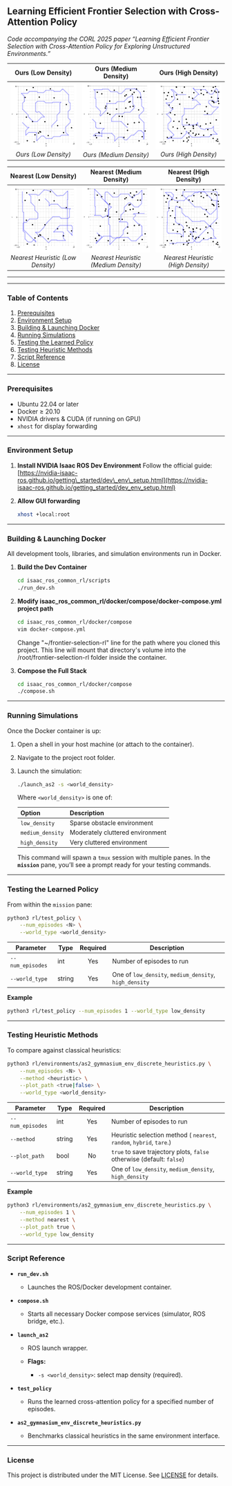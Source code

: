 ## Learning Efficient Frontier Selection with Cross-Attention Policy

*Code accompanying the CORL 2025 paper “Learning Efficient Frontier Selection with Cross-Attention Policy for Exploring Unstructured Environments.”*

|                             Ours (Low Density)                             |                               Ours (Medium Density)                              |                              Ours (High Density)                              |
| :------------------------------------------------------------------------: | :------------------------------------------------------------------------------: | :---------------------------------------------------------------------------: |
| ![Ours Low Density](images/ours_low_density.png) <br> *Ours (Low Density)* | ![Ours Medium Density](images/ours_mid_density.png) <br> *Ours (Medium Density)* | ![Ours High Density](images/ours_high_density.png) <br> *Ours (High Density)* |

|                                     Nearest (Low Density)                                     |                                       Nearest (Medium Density)                                      |                                      Nearest (High Density)                                      |
| :-------------------------------------------------------------------------------------------: | :-------------------------------------------------------------------------------------------------: | :----------------------------------------------------------------------------------------------: |
| ![Nearest Low Density](images/nearest_low_density.png) <br> *Nearest Heuristic (Low Density)* | ![Nearest Medium Density](images/nearest_mid_density.png) <br> *Nearest Heuristic (Medium Density)* | ![Nearest High Density](images/nearest_high_density.png) <br> *Nearest Heuristic (High Density)* |

---


---

### Table of Contents

1. [Prerequisites](#prerequisites)
2. [Environment Setup](#environment-setup)
3. [Building & Launching Docker](#building--launching-docker)
4. [Running Simulations](#running-simulations)
5. [Testing the Learned Policy](#testing-the-learned-policy)
6. [Testing Heuristic Methods](#testing-heuristic-methods)
7. [Script Reference](#script-reference)
8. [License](#license)

---

### Prerequisites

* Ubuntu 22.04 or later
* Docker ≥ 20.10
* NVIDIA drivers & CUDA (if running on GPU)
* `xhost` for display forwarding

---

### Environment Setup

1. **Install NVIDIA Isaac ROS Dev Environment**
   Follow the official guide:
   [https://nvidia-isaac-ros.github.io/getting\_started/dev\_env\_setup.html](https://nvidia-isaac-ros.github.io/getting_started/dev_env_setup.html)

2. **Allow GUI forwarding**

   ```bash
   xhost +local:root
   ```

---

### Building & Launching Docker

All development tools, libraries, and simulation environments run in Docker.

1. **Build the Dev Container**

   ```bash
   cd isaac_ros_common_rl/scripts
   ./run_dev.sh
   ```

2. **Modify isaac_ros_common_rl/docker/compose/docker-compose.yml project path**
    ```bash
    cd isaac_ros_common_rl/docker/compose
    vim docker-compose.yml
    ```
    Change "~/frontier-selection-rl" line for the path where you cloned this project. This line will mount that directory's volume into the /root/frontier-selection-rl folder inside the container.

3. **Compose the Full Stack**

   ```bash
   cd isaac_ros_common_rl/docker/compose
   ./compose.sh
   ```

---

### Running Simulations

Once the Docker container is up:

1. Open a shell in your host machine (or attach to the container).
2. Navigate to the project root folder.
3. Launch the simulation:

   ```bash
   ./launch_as2 -s <world_density>
   ```

   Where `<world_density>` is one of:

   | Option           | Description                      |
   | ---------------- | -------------------------------- |
   | `low_density`    | Sparse obstacle environment      |
   | `medium_density` | Moderately cluttered environment |
   | `high_density`   | Very cluttered environment       |

   This command will spawn a `tmux` session with multiple panes.
   In the **`mission`** pane, you’ll see a prompt ready for your testing commands.

---

### Testing the Learned Policy

From within the `mission` pane:

```bash
python3 rl/test_policy \
    --num_episodes <N> \
    --world_type <world_density>
```

| Parameter        | Type   | Required | Description                                            |
| ---------------- | ------ | :------: | ------------------------------------------------------ |
| `--num_episodes` | int    |    Yes   | Number of episodes to run                              |
| `--world_type`   | string |    Yes   | One of `low_density`, `medium_density`, `high_density` |

**Example**

```bash
python3 rl/test_policy --num_episodes 1 --world_type low_density
```

---

### Testing Heuristic Methods

To compare against classical heuristics:

```bash
python3 rl/environments/as2_gymnasium_env_discrete_heuristics.py \
    --num_episodes <N> \
    --method <heuristic> \
    --plot_path <true|false> \
    --world_type <world_density>
```

| Parameter        | Type   | Required | Description                                                           |
| ---------------- | ------ | :------: | --------------------------------------------------------------------- |
| `--num_episodes` | int    |    Yes   | Number of episodes to run                                             |
| `--method`       | string |    Yes   | Heuristic selection method ( `nearest`, `random`, `hybrid`, `tare`.)          |
| `--plot_path`    | bool   |    No    | `true` to save trajectory plots, `false` otherwise (default: `false`) |
| `--world_type`   | string |    Yes   | One of `low_density`, `medium_density`, `high_density`                |

**Example**

```bash
python3 rl/environments/as2_gymnasium_env_discrete_heuristics.py \
    --num_episodes 1 \
    --method nearest \
    --plot_path true \
    --world_type low_density
```

---

### Script Reference

* **`run_dev.sh`**

  * Launches the ROS/Docker development container.

* **`compose.sh`**

  * Starts all necessary Docker compose services (simulator, ROS bridge, etc.).

* **`launch_as2`**

  * ROS launch wrapper.
  * **Flags:**

    * `-s <world_density>`: select map density (required).

* **`test_policy`**

  * Runs the learned cross-attention policy for a specified number of episodes.

* **`as2_gymnasium_env_discrete_heuristics.py`**

  * Benchmarks classical heuristics in the same environment interface.

---

### License

This project is distributed under the MIT License. See [LICENSE](LICENSE) for details.



